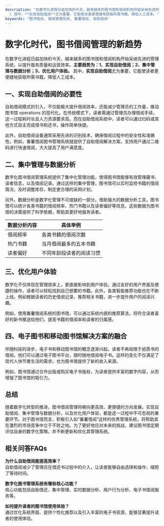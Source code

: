 ```yaml
---
description: "在数字化进程日益加快的今天，越来越多的图书馆和借阅机构开始采纳先进的管理系统，以提升服务质量和运营效率。**主要趋势为：1、实现自助借阅；2、集中管理与数据分析；3、优化用户体验。**\
  \ 其中，**实现自助借阅**尤为重要，它能使读者更便捷地获取所需书籍，降低人工成本。"
keywords: "图书借阅, 借阅管理系统, 番薯借阅, 自助借阅"
---
```

# 数字化时代，图书借阅管理的新趋势

在数字化进程日益加快的今天，越来越多的图书馆和借阅机构开始采纳先进的管理系统，以提升服务质量和运营效率。**主要趋势为：1、实现自助借阅；2、集中管理与数据分析；3、优化用户体验。** 其中，**实现自助借阅**尤为重要，它能使读者更便捷地获取所需书籍，降低人工成本。

## 一、实现自助借阅的必要性

自助借阅模式的引入，不仅能极大提升借阅效率，还能减少管理员的工作量，推动图书馆 operations 的现代化。在传统模式下，读者需通过管理员办理借阅手续，这一过程耗时长且人力资源要求高。而在自助借阅系统中，读者可以通过扫码或其他方式自主完成借书和还书，操作简单快捷。

此外，自助借阅设备通常采用先进的识别技术，确保借阅过程中的安全性和准确性。例如，番薯借阅图书管理系统就提供了自助借阅解决方案，支持用户通过二维码进行快速借阅，大大提高了用户满意度。

## 二、集中管理与数据分析

数字化图书借阅管理系统提供了集中化管理功能，使得图书馆能够有效管理藏书、读者信息，以及借阅记录。通过这样的集中管理，图书馆可以实时监控书籍的借阅情况，及时调整库存，制定更合理的采购计划。

另外，数据分析是数字化管理不可或缺的一部分。借助强大的数据分析工具，图书馆可以统计各类书籍的借阅频率、热门书籍以及读者偏好等信息。这些数据为图书馆的决策提供了科学依据，帮助其更好地服务读者。

| 数据分析内容 | 具体举例 |
| ------------- | -------- |
| 借阅频率 | 各类书籍的借阅次数 |
| 热门书籍 | 当月借阅最多的五本书籍 |
| 读者偏好 | 不同年龄段读者的阅读习惯 |

## 三、优化用户体验

数字化不仅体现在管理效率上，更直接影响到用户体验。通过友好的用户界面及便捷的操作，读者可以轻松找到自己想要的书籍。此外，各类智能推荐功能也在不断上线，例如根据读者的历史借阅记录，推荐相关书籍，进一步提升用户的阅读兴趣。

例如，使用番薯借阅系统的图书馆，可以通过系统内嵌的推荐算法，将符合读者喜好的新书推送给他们，提高书籍的借阅率和读者的归属感。

## 四、电子图书和移动图书馆解决方案的融合

伴随科技的进步，电子书和移动图书馆的概念逐渐兴起。读者不再局限于纸质书的借阅，他们可以通过电子图书平台，随时随地借阅电子书。这样的变化不仅满足了现代人快节奏生活的需求，也为图书馆提供了新的收入来源。

例如，图书馆通过合作出版或购买电子书版权，为读者提供丰富的数字内容，从而增强了图书馆的吸引力。

## 总结

随着数字化转型的推进，图书借阅管理将朝向更高效、更便捷的方向发展。实现自助借阅、集中管理与数据分析，以及优化用户体验，都是这一过程中不可忽视的重要环节。对于图书馆而言，积极引入如“番薯借阅”这样的优秀管理系统，将帮助其在激烈的市场竞争中立于不败之地。为了更好地应对未来的挑战，建议图书馆定期评估自身的数字化策略，并不断更新和优化其管理系统。

## 相关问答FAQs

**为什么自助借阅能提高效率？**  
自助借阅减少了管理员在借还书过程中的介入，让读者能够自由选择和操作，缩短了等待时间。

**数字化图书管理系统有哪些核心功能？**  
核心功能包括自助借还、集中管理、实时数据分析、用户行为分析、电子书借阅服务等。

**如何提升读者的图书馆使用体验？**  
通过优化系统界面、提供个性化推荐以及引入丰富的电子书资源，能够显著提升读者的使用体验。
